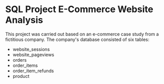 # SQL Project E-Commerce Website Analysis

This project was carried out based on an e-commerce case study from a fictitious company. The company's database consisted of six tables:
- website_sessions
- website_pageviews
- orders
- order_items
- order_item_refunds
- product
